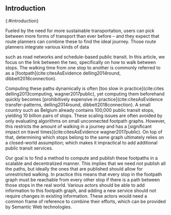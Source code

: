 ## Introduction
{:#introduction}

Fueled by the need for more sustainable transportation, users can pick between more forms of transport than ever before – and they expect that route planners can combine these to find the ideal journey. Those route planners integrate various kinds of data 
<span class="placeholder printonly">
<span style="display: block; height: 0em;"></span>
<!-- This is a dummy placeholder for the LNCS first page footnote -->
</span>
such as road networks and schedule-based public transit.
In this article, we focus on the link between the two, specifically on how to walk between stops. The walking time from one stop to another is commonly referred to as a [footpath](cite:citesAsEvidence delling2014round, dibbelt2018connection).

Computing these paths dynamically is often [too slow in practice](cite:cites delling2013computing, wagner2017public), yet computing them beforehand quickly becomes [prohibitively expensive in practice](cite:citesAsEvidence transfer-patterns, delling2014round, dibbelt2018connection). A small country such as Belgium already contains 100,000 public transit stops, yielding 10 billion pairs of stops. These scaling issues are often avoided by only evaluating algorithms on small unconnected footpath graphs. However, this restricts the amount of walking in a journey and has a [significant impact on travel times](cite:citesAsEvidence wagner2017public). On top of that, determining which stops belong to the same graph ultimately relies on a closed-world assumption; which makes it impractical to add additional public transit services.

Our goal is to find a method to compute and publish these footpaths in a scalable and decentralized manner. This implies that we need not publish all the paths, but ideally the ones that are published should allow for unrestricted walking. In practice this means that every stop in the footpath graph must be reachable from every other stop if there is a path between those stops in the real world. Various actors should be able to add information to this footpath graph, and adding a new service should not require changes in existing information. These actors would need a common frame of reference to combine their efforts, which can be provided by Semantic Web technologies.
